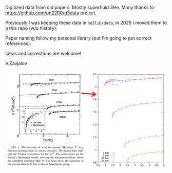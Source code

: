 Digitized data from old papers. Mostly superfluid 3He.
Many thanks to https://github.com/pn2200/g3data project.

Previously I was keeping these data in `he3lib/data`, in 2025
I moved them to a this repo (w/o history).

Paper naming follow my personal library (put I'm going to put correct
references).

Ideas and corrections are welcome!

V.Zavjalov

![Example](https://github.com/slazav/he3data/blob/master/ex.png)
